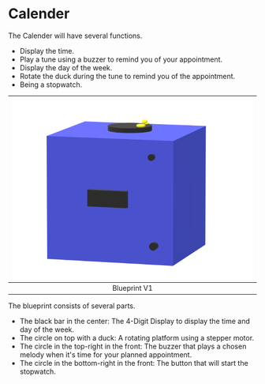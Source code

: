 # Calender

The Calender will have several functions.

- Display the time.
- Play a tune using a buzzer to remind you of your appointment.
- Display the day of the week.
- Rotate the duck during the tune to remind you of the appointment.
- Being a stopwatch.

|![Blueprint](./images/Blueprint.png)|
|:--:|
|Blueprint V1|

The blueprint consists of several parts.
 
- The black bar in the center: The 4-Digit Display to display the time and day of the week.
- The circle on top with a duck: A rotating platform using a stepper motor.
- The circle in the top-right in the front: The buzzer that plays a chosen melody when it's time for your planned appointment.
- The circle in the bottom-right in the front: The button that will start the stopwatch.